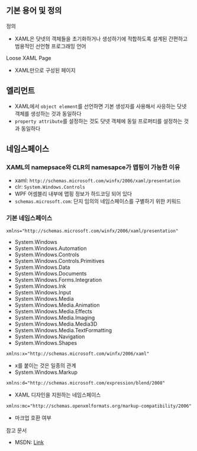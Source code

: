 ## 기본 용어 및 정의
정의
- XAML은 닷넷의 객체들을 초기화하거나 생성하기에 적합하도록 설계된 간편하고 범용적인 선언형 프로그래밍 언어

Loose XAML Page
- XAML만으로 구성된 페이지


## 엘리먼트
- XAML에서 `object element`를 선언하면 기본 생성자를 사용해서 사응하는 닷넷 객체를 생성하는 것과 동일하다
- `property attribute`를 설정하는 것도 닷넷 객체에 동일 프로퍼티를 설정하는 것과 동일하다

## 네임스페이스
### XAML의 namepsace와 CLR의 namesapce가 맵핑이 가능한 이유
- xaml: `http://schemas.microsoft.com/winfx/2006/xaml/presentation`
- clr: `System.Windows.Controls` 
- WPF 어셈블리 내부에 맵핑 정보가 하드코딩 되어 있다
- `schemas.microsoft.com`: 단지 임의의 네임스페이스를 구별하기 위한 키워드

### 기본 네임스페이스
`xmlns="http://schemas.microsoft.com/winfx/2006/xaml/presentation"`
- System.Windows
- System.Windows.Automation
- System.Windows.Controls
- System.Windows.Controls.Primitives
- System.Windows.Data
- System.Windows.Documents
- System.Windows.Forms.Integration
- System.Windows.Ink
- System.Windows.Input
- System.Windows.Media
- System.Windows.Media.Animation
- System.Windows.Media.Effects
- System.Windows.Media.Imaging
- System.Windows.Media.Media3D
- System.Windows.Media.TextFormatting
- System.Windows.Navigation
- System.Windows.Shapes

`xmlns:x="http://schemas.microsoft.com/winfx/2006/xaml"`
- x를 붙이는 것은 일종의 관계
- System.Windows.Markup

`xmlns:d="http://schemas.microsoft.com/expression/blend/2008"`
- XAML 디자인을 지원하는 네임스페이스

`xmlns:mc="http://schemas.openxmlformats.org/markup-compatibility/2006"`
- 마크업 호환 여부


참고 문서
- MSDN: [Link](https://docs.microsoft.com/en-us/previous-versions/windows/silverlight/dotnet-windows-silverlight/cc189061(v=vs.95)?redirectedfrom=MSDN)



